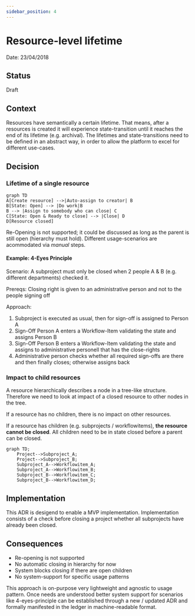 ```yaml
---
sidebar_position: 4
---
```


# Resource-level lifetime

Date: 23/04/2018

## Status

Draft

## Context

Resources have semantically a certain lifetime. That means, after a resources is created it will experience state-transition until it reaches the end of its lifetime (e.g. archival). The lifetimes and state-transitions need to be defined in an abstract way, in order to allow the platform to excel for different use-cases.

## Decision

### Lifetime of a single resource

```mermaid
graph TD
A[Create resource] -->|Auto-assign to creator| B
B[State: Open] --> |Do work|B
B --> |Assign to somebody who can close| C
C[State: Open & Ready to close] --> |Close| D
D[Resource closed]
```

Re-Opening is not supported; it could be discussed as long as the parent is still open (hierarchy must hold). Different usage-scenarios are acommodated via _manual_ steps.

#### Example: 4-Eyes Principle

Scenario: A subproject must only be closed when 2 people A & B (e.g. different departments) checked it.

Prereqs: Closing right is given to an administrative person and not to the people signing off

Approach:

1. Subproject is executed as usual, then for sign-off is assigned to Person A
2. Sign-Off Person A enters a Workflow-Item validating the state and assigns Person B
3. Sign-Off Person B enters a Workflow-Item validating the state and assigns to administrative personell that has the close-rights
4. Administrative person checks whether all required sign-offs are there and then finally closes; otherwise assigns back

### Impact to child resources

A resource hierarchically describes a node in a tree-like structure. Therefore we need to look at impact of a closed resource to other nodes in the tree.

If a resource has no children, there is no impact on other resources.

If a resource has children (e.g. subprojects / workflowitems), **the resource cannot be closed**. All children need to be in state closed before a parent can be closed.

```mermaid
graph TD;
    Project-->Subproject_A;
    Project-->Subproject_B;
    Subproject_A-->Workflowitem_A;
    Subproject_A-->Workflowitem_B;
    Subproject_B-->Workflowitem_C;
    Subproject_B-->Workflowitem_D;
```

## Implementation

This ADR is desigend to enable a MVP implementation. Implementation consists of a check before closing a project whether all subprojects have already been closed.

## Consequences

- Re-opening is not supported
- No automatic closing in hierarchy for now
- System blocks closing if there are open children
- No system-support for specific usage patterns

This approach is on-purpose very lightweight and agnostic to usage pattern. Once needs are understood better system support for scenarios like 4-eyes-principle can be established through a new / updated ADR and formally manifested in the ledger in machine-readable format.
